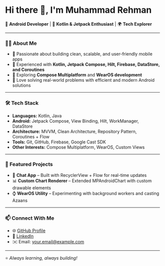 # Hi there 👋, I'm Muhammad Rehman

🚀 **Android Developer** | 📱 **Kotlin & Jetpack Enthusiast** | 🌍 **Tech Explorer**

---

### 👨‍💻 About Me
- 🔹 Passionate about building clean, scalable, and user-friendly mobile apps  
- 🔹 Experienced with **Kotlin, Jetpack Compose, Hilt, Firebase, DataStore, and Coroutines**  
- 🔹 Exploring **Compose Multiplatform** and **WearOS development**  
- 🔹 Love solving real-world problems with efficient and modern Android solutions  

---

### 🛠️ Tech Stack
- **Languages:** Kotlin, Java  
- **Android:** Jetpack Compose, View Binding, Hilt, WorkManager, DataStore  
- **Architecture:** MVVM, Clean Architecture, Repository Pattern, Coroutines + Flow  
- **Tools:** Git, GitHub, Firebase, Google Cast SDK  
- **Other Interests:** Compose Multiplatform, WearOS, Custom Views  

---

### 📌 Featured Projects
- 📱 **Chat App** – Built with RecyclerView + Flow for real-time updates  
- 📊 **Custom Chart Renderer** – Extended MPAndroidChart with custom drawable elements  
- ⌚ **WearOS Utility** – Experimenting with background workers and casting Azaans  

---

### 📫 Connect With Me
- 🌐 [GitHub Profile](https://github.com/your-username)  
- 💼 [LinkedIn](https://linkedin.com/in/your-link)  
- ✉️ Email: your.email@example.com  

---

⭐️ *Always learning, always building!*  
